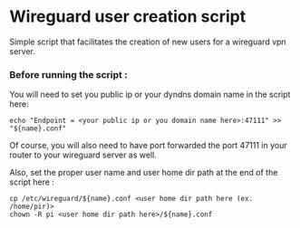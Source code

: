 # Wireguard user creation script

Simple script that facilitates the creation of new users for a wireguard vpn server.

### Before running the script :

You will need to set you public ip or your dyndns domain name in the script here:

```
echo "Endpoint = <your public ip or you domain name here>:47111" >> "${name}.conf"
```

Of course, you will also need to have port forwarded the port 47111 in your router to your wireguard server as well.

Also, set the proper user name and user home dir path at the end of the script here :
```
cp /etc/wireguard/${name}.conf <user home dir path here (ex. /home/pir)>
chown -R pi <user home dir path here>/${name}.conf
```
